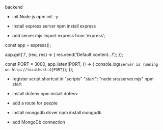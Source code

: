 backend

- init Node.js
npm init -y

- install express server
npm install express

- add server.mjs
import express from 'express';

const app = express();

app.get('/', (req, res) => {
    res.send('Default content...!');
});

const PORT = 3000;
app.listen(PORT, () => {
    console.log(`Server is running on http://localhost:${PORT}`);
});


- register script shortcut in "scripts"
"start": "node src/server.mjs"
npm start

- install dotenv
npm install dotenv

- add a route for people


- install mongodb driver
npm install mongodb

- add MongoDb connection



